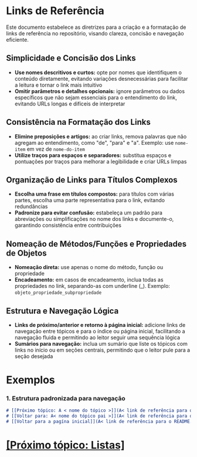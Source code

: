 # Links de Referência

Este documento estabelece as diretrizes para a criação e a formatação de links de referência no repositório, visando clareza, concisão e navegação eficiente.

## Simplicidade e Concisão dos Links

- **Use nomes descritivos e curtos:** opte por nomes que identifiquem o conteúdo diretamente, evitando variações desnecessárias para facilitar a leitura e tornar o link mais intuitivo
- **Omitir parâmetros e detalhes opcionais:** ignore parâmetros ou dados específicos que não sejam essenciais para o entendimento do link, evitando URLs longas e difíceis de interpretar

## Consistência na Formatação dos Links

- **Elimine preposições e artigos:** ao criar links, remova palavras que não agregam ao entendimento, como "de", "para" e "a". Exemplo: use `nome-item` em vez de `nome-do-item`
- **Utilize traços para espaços e separadores:** substitua espaços e pontuações por traços para melhorar a legibilidade e criar URLs limpas

## Organização de Links para Títulos Complexos

- **Escolha uma frase em títulos compostos:** para títulos com várias partes, escolha uma parte representativa para o link, evitando redundâncias
- **Padronize para evitar confusão:** estabeleça um padrão para abreviações ou simplificações no nome dos links e documente-o, garantindo consistência entre contribuições

## Nomeação de Métodos/Funções e Propriedades de Objetos

- **Nomeação direta:** use apenas o nome do método, função ou propriedade
- **Encadeamento:** em casos de encadeamento, inclua todas as propriedades no link, separando-as com underline (_). Exemplo: `objeto_propriedade_subpropriedade`

## Estrutura e Navegação Lógica

- **Links de próximo/anterior e retorno à página inicial:** adicione links de navegação entre tópicos e para o índice ou página inicial, facilitando a navegação fluida e permitindo ao leitor seguir uma sequência lógica
- **Sumários para navegação:** inclua um sumário que liste os tópicos com links no início ou em seções centrais, permitindo que o leitor pule para a seção desejada

# Exemplos

### 1. Estrutura padronizada para navegação

```Markdown
# [[Próximo tópico: A < nome do tópico >]](A< link de referência para o tópico >)
# [[Voltar para: A< nome do tópico pai >]](A< link de referência para o tópico pai >)
# [[Voltar para a pagína inicial]](A< link de referência para o README.md >)
```

# [[Próximo tópico: Listas]](./6-listas.md)